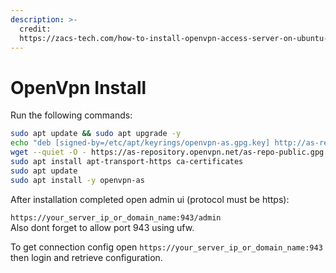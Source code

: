 ```yaml
---
description: >-
  credit:
  https://zacs-tech.com/how-to-install-openvpn-access-server-on-ubuntu-22-04
---
```


# OpenVpn Install

Run the following commands:

```bash
sudo apt update && sudo apt upgrade -y
echo "deb [signed-by=/etc/apt/keyrings/openvpn-as.gpg.key] http://as-repository.openvpn.net/as/debian $(lsb_release -cs) main" | sudo tee /etc/apt/sources.list.d/openvpn-as.list
wget --quiet -O - https://as-repository.openvpn.net/as-repo-public.gpg | sudo tee /etc/apt/keyrings/openvpn-as.gpg.key
sudo apt install apt-transport-https ca-certificates
sudo apt update
sudo apt install -y openvpn-as
```

After installation completed open admin ui (protocol must be https):

`https://your_server_ip_or_domain_name:943/admin`\
Also dont forget to allow port 943 using ufw.

To get connection config open `https://your_server_ip_or_domain_name:943` then login and retrieve configuration.
